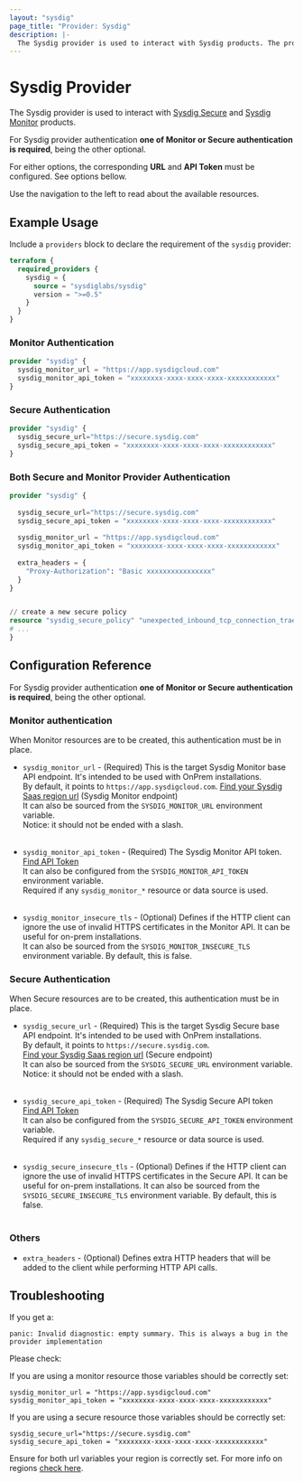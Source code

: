```yaml
---
layout: "sysdig"
page_title: "Provider: Sysdig"
description: |-
  The Sysdig provider is used to interact with Sysdig products. The provider needs to be configured with proper API token before it can be used.
---
```


# Sysdig Provider

The Sysdig provider is used to interact with
[Sysdig Secure](https://sysdig.com/product/secure/) and
[Sysdig Monitor](https://sysdig.com/product/monitor/) products.

For Sysdig provider authentication **one of Monitor or Secure authentication is required**, being the other
optional.

For either options, the corresponding **URL** and **API Token** must be configured.
See options bellow.

Use the navigation to the left to read about the available resources.

## Example Usage

Include a `providers` block to declare the requirement of the `sysdig` provider:

```terraform
terraform {
  required_providers {
    sysdig = {
      source = "sysdiglabs/sysdig"
      version = ">=0.5"
    }
  }
}
```

### Monitor Authentication

```terraform
provider "sysdig" {
  sysdig_monitor_url = "https://app.sysdigcloud.com"
  sysdig_monitor_api_token = "xxxxxxxx-xxxx-xxxx-xxxx-xxxxxxxxxxxx"  
}
```

### Secure Authentication

```terraform
provider "sysdig" {
  sysdig_secure_url="https://secure.sysdig.com"
  sysdig_secure_api_token = "xxxxxxxx-xxxx-xxxx-xxxx-xxxxxxxxxxxx"
}
```

###  Both Secure and Monitor Provider Authentication

```terraform
provider "sysdig" {
  
  sysdig_secure_url="https://secure.sysdig.com"
  sysdig_secure_api_token = "xxxxxxxx-xxxx-xxxx-xxxx-xxxxxxxxxxxx"
  
  sysdig_monitor_url = "https://app.sysdigcloud.com"
  sysdig_monitor_api_token = "xxxxxxxx-xxxx-xxxx-xxxx-xxxxxxxxxxxx"
  
  extra_headers = {
    "Proxy-Authorization": "Basic xxxxxxxxxxxxxxxx"
  }
}


// create a new secure policy
resource "sysdig_secure_policy" "unexpected_inbound_tcp_connection_traefik" {
# ...
}
```

## Configuration Reference

For Sysdig provider authentication **one of Monitor or Secure authentication is required**, being the other
optional.


### Monitor authentication

When Monitor resources are to be created, this authentication must be in place.

* `sysdig_monitor_url` - (Required) This is the target Sysdig Monitor base API
  endpoint. It's intended to be used with OnPrem installations. 
  <br/>By default, it  points to `https://app.sysdigcloud.com`. [Find your Sysdig Saas region url](https://docs.sysdig.com/en/docs/administration/saas-regions-and-ip-ranges/#saas-regions-and-ip-ranges) (Sysdig Monitor endpoint)</br>
  It can also be sourced from the `SYSDIG_MONITOR_URL` environment variable.<br/>Notice: it should not be ended with a 
  slash.<br/><br/>

* `sysdig_monitor_api_token` - (Required) The Sysdig Monitor API token.
   <br/>[Find API Token](https://docs.sysdig.com/en/docs/administration/on-premises-deployments/find-the-super-admin-credentials-and-api-token/#find-sysdig-api-token)
   <br/>It can also be configured from the `SYSDIG_MONITOR_API_TOKEN` environment variable.
   <br/>Required if any `sysdig_monitor_*` resource or data source is used.<br/><br/>

* `sysdig_monitor_insecure_tls` - (Optional) Defines if the HTTP client can ignore
  the use of invalid HTTPS certificates in the Monitor API. It can be useful for
  on-prem installations.<br/> It can also be sourced from the `SYSDIG_MONITOR_INSECURE_TLS`
  environment variable. By default, this is false.


###  Secure Authentication

When Secure resources are to be created, this authentication must be in place.

* `sysdig_secure_url` - (Required) This is the target Sysdig Secure base API
  endpoint. It's intended to be used with OnPrem installations.
  <br/>By default, it  points to `https://secure.sysdig.com`. 
  <br/>[Find your Sysdig Saas region url](https://docs.sysdig.com/en/docs/administration/saas-regions-and-ip-ranges/#saas-regions-and-ip-ranges) (Secure endpoint)
  <br/> It can also be sourced from the `SYSDIG_SECURE_URL` environment variable.
  <br/>Notice: it should not be ended with a slash.<br/><br/>

* `sysdig_secure_api_token` - (Required) The Sysdig Secure API token
  <br/>[Find API Token](https://docs.sysdig.com/en/docs/administration/on-premises-deployments/find-the-super-admin-credentials-and-api-token/#find-sysdig-api-token)
  <br/>It can also be configured from the `SYSDIG_SECURE_API_TOKEN` environment variable.
  <br/>Required if any `sysdig_secure_*` resource or data source is used.<br/><br/>

* `sysdig_secure_insecure_tls` - (Optional) Defines if the HTTP client can ignore
  the use of invalid HTTPS certificates in the Secure API. It can be useful for 
  on-prem installations. It can also be sourced from the `SYSDIG_SECURE_INSECURE_TLS`
  environment variable. By default, this is false.<br/><br/>

###  Others
* `extra_headers` - (Optional) Defines extra HTTP headers that will be added to the client
  while performing HTTP API calls.

## Troubleshooting

If you get a:

```
panic: Invalid diagnostic: empty summary. This is always a bug in the provider implementation
```

Please check:

If you are using a monitor resource those variables should be correctly set:
```
sysdig_monitor_url = "https://app.sysdigcloud.com"
sysdig_monitor_api_token = "xxxxxxxx-xxxx-xxxx-xxxx-xxxxxxxxxxxx"
```
If you are using a secure resource those variables should be correctly set:
```
sysdig_secure_url="https://secure.sysdig.com"
sysdig_secure_api_token = "xxxxxxxx-xxxx-xxxx-xxxx-xxxxxxxxxxxx"
```
Ensure for both url variables your region is correctly set.
For more info on regions [check here](https://docs.sysdig.com/en/docs/administration/saas-regions-and-ip-ranges/).